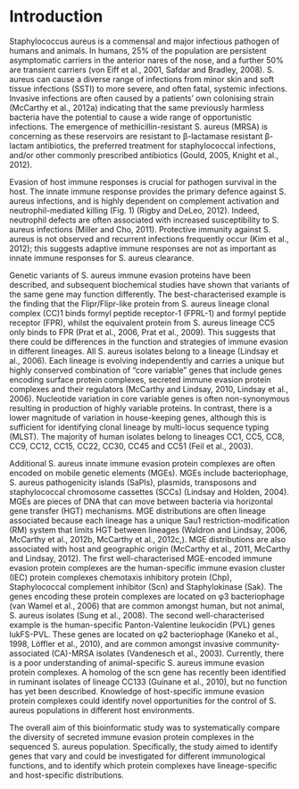 # Introduction
Staphylococcus aureus is a commensal and major infectious pathogen of humans and animals. In humans, 25% of the population are persistent asymptomatic carriers in the anterior nares of the nose, and a further 50% are transient carriers (von Eiff et al., 2001, Safdar and Bradley, 2008). S. aureus can cause a diverse range of infections from minor skin and soft tissue infections (SSTI) to more severe, and often fatal, systemic infections. Invasive infections are often caused by a patients’ own colonising strain (McCarthy et al., 2012a) indicating that the same previously harmless bacteria have the potential to cause a wide range of opportunistic infections. The emergence of methicillin-resistant S. aureus (MRSA) is concerning as these reservoirs are resistant to β-lactamase resistant β-lactam antibiotics, the preferred treatment for staphylococcal infections, and/or other commonly prescribed antibiotics (Gould, 2005, Knight et al., 2012).

Evasion of host immune responses is crucial for pathogen survival in the host. The innate immune response provides the primary defence against S. aureus infections, and is highly dependent on complement activation and neutrophil-mediated killing (Fig. 1) (Rigby and DeLeo, 2012). Indeed, neutrophil defects are often associated with increased susceptibility to S. aureus infections (Miller and Cho, 2011). Protective immunity against S. aureus is not observed and recurrent infections frequently occur (Kim et al., 2012); this suggests adaptive immune responses are not as important as innate immune responses for S. aureus clearance.

Genetic variants of S. aureus immune evasion proteins have been described, and subsequent biochemical studies have shown that variants of the same gene may function differently. The best-characterised example is the finding that the Flipr/Flipr-like protein from S. aureus lineage clonal complex (CC)1 binds formyl peptide receptor-1 (FPRL-1) and formyl peptide receptor (FPR), whilst the equivalent protein from S. aureus lineage CC5 only binds to FPR (Prat et al., 2006, Prat et al., 2009). This suggests that there could be differences in the function and strategies of immune evasion in different lineages. All S. aureus isolates belong to a lineage (Lindsay et al., 2006). Each lineage is evolving independently and carries a unique but highly conserved combination of “core variable” genes that include genes encoding surface protein complexes, secreted immune evasion protein complexes and their regulators (McCarthy and Lindsay, 2010, Lindsay et al., 2006). Nucleotide variation in core variable genes is often non-synonymous resulting in production of highly variable proteins. In contrast, there is a lower magnitude of variation in house-keeping genes, although this is sufficient for identifying clonal lineage by multi-locus sequence typing (MLST). The majority of human isolates belong to lineages CC1, CC5, CC8, CC9, CC12, CC15, CC22, CC30, CC45 and CC51 (Feil et al., 2003).

Additional S. aureus innate immune evasion protein complexes are often encoded on mobile genetic elements (MGEs). MGEs include bacteriophage, S. aureus pathogenicity islands (SaPIs), plasmids, transposons and staphylococcal chromosome cassettes (SCCs) (Lindsay and Holden, 2004). MGEs are pieces of DNA that can move between bacteria via horizontal gene transfer (HGT) mechanisms. MGE distributions are often lineage associated because each lineage has a unique Sau1 restriction-modification (RM) system that limits HGT between lineages (Waldron and Lindsay, 2006, McCarthy et al., 2012b, McCarthy et al., 2012c,). MGE distributions are also associated with host and geographic origin (McCarthy et al., 2011, McCarthy and Lindsay, 2012). The first well-characterised MGE-encoded immune evasion protein complexes are the human-specific immune evasion cluster (IEC) protein complexes chemotaxis inhibitory protein (Chp), Staphylococcal complement inhibitor (Scn) and Staphylokinase (Sak). The genes encoding these protein complexes are located on φ3 bacteriophage (van Wamel et al., 2006) that are common amongst human, but not animal, S. aureus isolates (Sung et al., 2008). The second well-characterised example is the human-specific Panton-Valentine leukocidin (PVL) genes lukFS-PVL. These genes are located on φ2 bacteriophage (Kaneko et al., 1998, Löffler et al., 2010), and are common amongst invasive community-associated (CA)-MRSA isolates (Vandenesch et al., 2003). Currently, there is a poor understanding of animal-specific S. aureus immune evasion protein complexes. A homolog of the scn gene has recently been identified in ruminant isolates of lineage CC133 (Guinane et al., 2010), but no function has yet been described. Knowledge of host-specific immune evasion protein complexes could identify novel opportunities for the control of S. aureus populations in different host environments.

The overall aim of this bioinformatic study was to systematically compare the diversity of secreted immune evasion protein complexes in the sequenced S. aureus population. Specifically, the study aimed to identify genes that vary and could be investigated for different immunological functions, and to identify which protein complexes have lineage-specific and host-specific distributions.